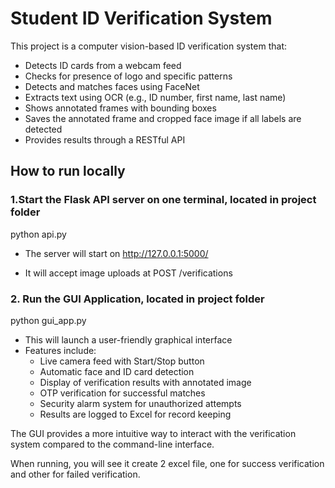 # Student ID Verification System

This project is a computer vision-based ID verification system that:
- Detects ID cards from a webcam feed
- Checks for presence of logo and specific patterns
- Detects and matches faces using FaceNet
- Extracts text using OCR (e.g., ID number, first name, last name)
- Shows annotated frames with bounding boxes
- Saves the annotated frame and cropped face image if all labels are detected
- Provides results through a RESTful API

## How to run locally

### 1.Start the Flask API server on one terminal, located in project folder
python api.py

- The server will start on http://127.0.0.1:5000/

- It will accept image uploads at POST /verifications


### 2. Run the GUI Application, located in project folder

python gui_app.py

- This will launch a user-friendly graphical interface
- Features include:
  - Live camera feed with Start/Stop button
  - Automatic face and ID card detection
  - Display of verification results with annotated image
  - OTP verification for successful matches
  - Security alarm system for unauthorized attempts
  - Results are logged to Excel for record keeping

The GUI provides a more intuitive way to interact with the verification system compared to the command-line interface.

When running, you will see it create 2 excel file, one for success verification and other for failed verification.
